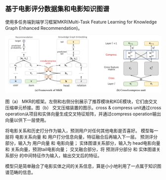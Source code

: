 ## 基于电影评分数据集和电影知识图谱

使用多任务端到端学习框架MKR(Multi-Task Feature Learning for Knowledge Graph Enhanced Recommendation)。

<img src="pic/向用户推荐新电影任务_pic/image-20210214225320322.png" alt="image-20210214225320322" style="zoom:80%;" />

图（a） MKR的框架。左侧和右侧分别展示了推荐模块和KGE模块，它们由交叉压缩单元桥接。图（b） 交叉压缩装置的图示。cross & compress unit通过cross operation从项目和实体向量生成交叉特征矩阵，并通过compress operation输出向量以供下一层使用。



将电影关系和历史打分作为输入，预测用户对任何其他电影是否喜好。
模型每一层将 电影关系向量 和 用户打分信息向量，特征融合后再输入下一层。
预测评分部分，输入为 用户向量 和 电影向量；
实体图谱关系部分，输入为 head电影向量 和 关系向量，预测tail电影向量；
交叉融合部分，将 预测评分部分 和 实体图谱关系部分 的中间特征作为输入，输出交叉后的特征。



模型只是简单融合了电影实体之间的关系信息，算是小小地利用了一点属于知识图谱范畴的信息。

